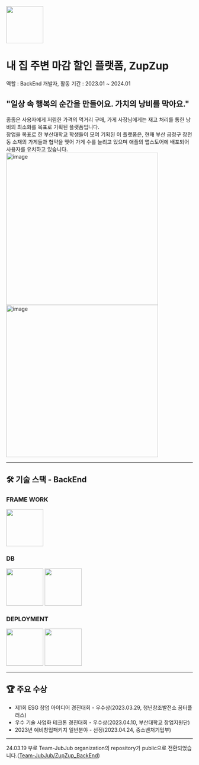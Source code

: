<img width="100" height="100" src="https://github.com/zer0who/ZupZup_BackEnd/assets/64959985/e5775176-683e-4c8e-87dd-739e8b5cb85a">  

# 내 집 주변 마감 할인 플랫폼, ZupZup 
역할 : BackEnd 개발자, 활동 기간 : 2023.01 ~ 2024.01
## "일상 속 행복의 순간을 만들어요. 가치의 낭비를 막아요."  
줍줍은 사용자에게 저렴한 가격의 먹거리 구매, 가게 사장님에게는 재고 처리를 통한 낭비의 최소화를 목표로 기획된 플랫폼입니다.  
창업을 목표로 한 부산대학교 학생들이 모여 기획된 이 플랫폼은, 현재 부산 금정구 장전동 소재의 가게들과 협약을 맺어 가게 수를 늘리고 있으며 애플의 앱스토어에 배포되어 사용자를 유치하고 있습니다.  
<img width="410" alt="image" src="https://github.com/zer0who/ZupZup_BackEnd/assets/64959985/9c965992-d57d-481b-a2c8-dece5fa9ffd4"> <img width="410" alt="image" src="https://github.com/zer0who/ZupZup_BackEnd/assets/64959985/f97c38d6-1d37-4a91-bcfb-e27f3192652a">

---
## 🛠️ 기술 스택 - BackEnd
### FRAME WORK 
<img height="100" src="https://github.com/zer0who/ZupZup_BackEnd/assets/64959985/07dd18a2-b335-49dd-abdb-5e4e7acfea0e">

### DB 
<img height="100" src="https://github.com/zer0who/ZupZup_BackEnd/assets/64959985/b8a380de-bd73-414b-a497-64a3615fb7dc"> 
<img height="100" src="https://github.com/zer0who/ZupZup_BackEnd/assets/64959985/5e99ee33-a49d-4d7d-8e79-4f5aa63a3ff0">

### DEPLOYMENT
<img height="100" src="https://github.com/zer0who/ZupZup_BackEnd/assets/64959985/e6c6b8cf-37f1-4b39-9046-b3e45338ac1b"> <img height="100" src="https://github.com/zer0who/ZupZup_BackEnd/assets/64959985/624a40de-36bc-4a70-8fa6-0a97149d2879">

---
## 🏆 주요 수상
+ 제1회 ESG 창업 아이디어 경진대회 - 우수상(2023.03.29, 청년창조발전소 꿈터플러스)
+ 우수 기술 사업화 테크톤 경진대회 - 우수상(2023.04.10, 부산대학교 창업지원단)
+ 2023년 예비창업패키지 일반분야 - 선정(2023.04.24, 중소벤처기업부)

---
24.03.19 부로 Team-JubJub organization의 repository가 public으로 전환되었습니다.([Team-JubJub/ZupZup_BackEnd](https://github.com/Team-JubJub/ZupZup_backend))
